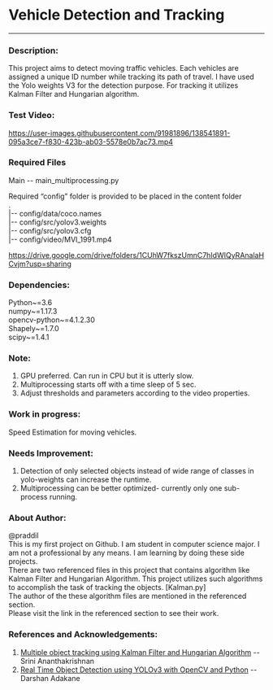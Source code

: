 # Vehicle Detection and Tracking
----

### Description: 
This project aims to detect moving traffic vehicles. Each vehicles are assigned a unique ID number while tracking its path of travel.
I have used the Yolo weights V3 for the detection purpose. For tracking it utilizes Kalman Filter and Hungarian algorithm.

### Test Video:
https://user-images.githubusercontent.com/91981896/138541891-095a3ce7-f830-423b-ab03-5578e0b7ac73.mp4



### Required Files
Main -- main_multiprocessing.py <br />

Required “config” folder is provided to be placed in the content folder <br />
.<br/>
|-- config/data/coco.names <br />
|-- config/src/yolov3.weights <br />
|-- config/src/yolov3.cfg <br />
|-- config/video/MVI_1991.mp4<br />

https://drive.google.com/drive/folders/1CUhW7fkszUmnC7hIdWIQyRAnalaHCvjm?usp=sharing
<br/>

### Dependencies:
Python~=3.6 <br />
numpy~=1.17.3 <br />
opencv-python~=4.1.2.30 <br />
Shapely~=1.7.0 <br />
scipy~=1.4.1 <br />

### Note:
1. GPU preferred. Can run in CPU but it is utterly slow.
2. Multiprocessing starts off with a time sleep of 5 sec.
3. Adjust thresholds and parameters according to the video properties.

### Work in progress:
Speed Estimation for moving vehicles.

### Needs Improvement:
1. Detection of only selected objects instead of wide range of classes in yolo-weights can increase the runtime.
2. Multiprocessing can be better optimized- currently only one sub-process running.

### About Author:
@praddil <br />
This is my first project on Github. I am student in computer science major. I am not a professional by any means. I am learning by doing these side projects. <br />
There are two referenced files in this project that contains algorithm like Kalman Filter and Hungarian Algorithm. 
This project utilizes such algorithms to accomplish the task of tracking the objects. [Kalman.py]
<br />The author of the these algorithm files are mentioned in the referenced section.
<br />Please visit the link in the referenced section to see their work.

### References and Acknowledgements:

1. [Multiple object tracking using Kalman Filter and Hungarian Algorithm](https://github.com/srianant/kalman_filter_multi_object_tracking) -- Srini Ananthakrishnan
2. [Real Time Object Detection using YOLOv3 with OpenCV and Python](https://medium.com/analytics-vidhya/real-time-object-detection-using-yolov3-with-opencv-and-python-64c985e14786) -- Darshan Adakane




